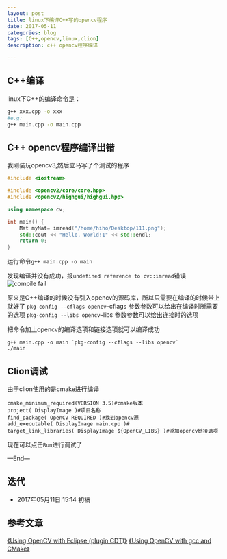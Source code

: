 ```yaml
---
layout: post
title: linux下编译C++写的opencv程序
date: 2017-05-11
categories: blog
tags: [C++,opencv,linux,clion]
description: c++ opencv程序编译

---
```



## C++编译
linux下C++的编译命令是：
```bash
g++ xxx.cpp -o xxx
#e.g:
g++ main.cpp -o main.cpp

```


## C++ opencv程序编译出错
我刚装玩opencv3,然后立马写了个测试的程序
```c++
#include <iostream>

#include <opencv2/core/core.hpp>
#include <opencv2/highgui/highgui.hpp>

using namespace cv;

int main() {
    Mat myMat= imread("/home/hiho/Desktop/111.png");
    std::cout << "Hello, World!1" << std::endl;
    return 0;
}
```

运行命令`g++ main.cpp -o main`

发现编译并没有成功，报`undefined reference to cv::imread`错误
![compile fail](http://7xpyze.com1.z0.glb.clouddn.com/linux_compile_c++_opencv_program_fail.png)

原来是C++编译的时候没有引入opencv的源码库，所以只需要在编译的时候带上就好了
`pkg-config --cflags opencv`–cflags 参数参数可以给出在编译时所需要的选项
`pkg-config --libs opencv`–libs 参数参数可以给出连接时的选项

把命令加上opencv的编译选项和链接选项就可以编译成功
```
g++ main.cpp -o main `pkg-config --cflags --libs opencv`
./main
```


## Clion调试
由于clion使用的是cmake进行编译
```
cmake_minimum_required(VERSION 3.5)#cmake版本
project( DisplayImage )#项目名称
find_package( OpenCV REQUIRED )#找到opencv源
add_executable( DisplayImage main.cpp )#
target_link_libraries( DisplayImage ${OpenCV_LIBS} )#添加opencv链接选项
```

现在可以点击`Run`进行调试了

—End—


## 迭代

* 2017年05月11日 15:14 初稿

## 参考文章
[《Using OpenCV with Eclipse (plugin CDT)》](http://docs.opencv.org/3.0-last-rst/doc/tutorials/introduction/linux_eclipse/linux_eclipse.html)
[《Using OpenCV with gcc and CMake》](http://docs.opencv.org/2.4/doc/tutorials/introduction/linux_gcc_cmake/linux_gcc_cmake.html)



